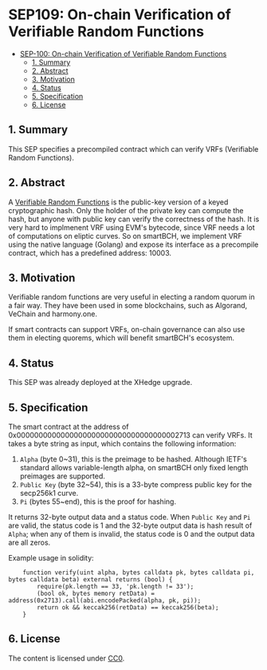 # SEP109: On-chain Verification of Verifiable Random Functions

- [SEP-100: On-chain Verification of Verifiable Random Functions](#on-chain-verification-of-verifiable-random-functions)
  - [1. Summary](#1--summary)
  - [2. Abstract](#2--abstract)
  - [3. Motivation](#3--motivation)
  - [4. Status](#4--status)
  - [5. Specification](#5--specification)
  - [6. License](#6-license)

## 1.  Summary
This SEP specifies a precompiled contract which can verify VRFs (Verifiable Random Functions).


## 2.  Abstract
A [Verifiable Random Functions](https://tools.ietf.org/id/draft-irtf-cfrg-vrf-06.html) is the public-key version of a keyed cryptographic hash. Only the holder of the private key can compute the hash, but anyone with public key can verify the correctness of the hash. It is very hard to implmenent VRF using EVM's bytecode, since VRF needs a lot of computations on eliptic curves. So on smartBCH, we implement VRF using the native language (Golang) and expose its interface as a precompile contract, which has a predefined address: 10003.


## 3.  Motivation
Verifiable random functions are very useful in electing a random quorum in a fair way. They have been used in some blockchains, such as Algorand, VeChain and harmony.one.

If smart contracts can support VRFs, on-chain governance can also use them in electing quorems, which will benefit smartBCH's ecosystem.

## 4.  Status
This SEP was already deployed at the XHedge upgrade.

## 5.  Specification

The smart contract at the address of 0x0000000000000000000000000000000000002713 can verify VRFs. It takes a byte string as input, which contains the following information:

1. `Alpha` (byte 0~31), this is the preimage to be hashed. Although IETF's standard allows variable-length alpha, on smartBCH only fixed length preimages are supported.
2. `Public Key` (byte 32~54), this is a 33-byte compress public key for the secp256k1 curve.
3. `Pi` (bytes 55~end), this is the proof for hashing.

It returns 32-byte output data and a status code. When `Public Key` and `Pi` are valid, the status code is 1 and the 32-byte output data is hash result of `Alpha`; when any of them is invalid, the status code is 0 and the output data are all zeros.


Example usage in solidity:

```solidity
	function verify(uint alpha, bytes calldata pk, bytes calldata pi, bytes calldata beta) external returns (bool) {
		require(pk.length == 33, 'pk.length != 33');
		(bool ok, bytes memory retData) = address(0x2713).call(abi.encodePacked(alpha, pk, pi));
		return ok && keccak256(retData) == keccak256(beta);
	}
```


## 6. License

The content is licensed under [CC0](https://creativecommons.org/publicdomain/zero/1.0/).

